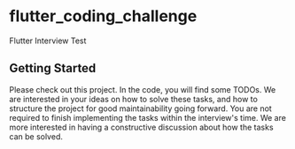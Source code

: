 # flutter_coding_challenge

Flutter Interview Test

## Getting Started

Please check out this project. In the code, you will find some TODOs. We are interested in your ideas on how
to solve these tasks, and how to structure the project for good maintainability going forward. You are not required to 
finish implementing the tasks within the interview's time. We are more interested in having a constructive discussion
about how the tasks can be solved.